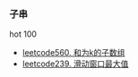 ### 子串
hot 100
* [leetcode560. 和为k的子数组](https://github.com/cyh756085049/web-system/blob/main/algorithms/leetcode/sliding-window/q560_subArraySum.js)
* [leetcode239. 滑动窗口最大值](https://github.com/cyh756085049/web-system/blob/main/algorithms/leetcode/sliding-window/q239_maxSildingWindow.js)
